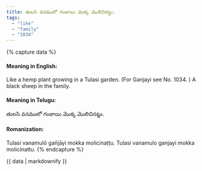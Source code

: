 ```yaml
---
title: తులసి వనములో గంజాయి మొక్క మొలిచినట్టు.
tags:
  - "like"
  - "family"
  - "1034"
---
```


{% capture data %}
#### Meaning in English:
Like a hemp plant growing in a Tulasi garden.
(For Ganjayi see No. 1034. )
A black sheep in the family.

#### Meaning in Telugu:
తులసి వనములో గంజాయి మొక్క మొలిచినట్టు.

#### Romanization:
Tulasi vanamulō gan̄jāyi mokka molicinaṭṭu.
Tulasi vanamulo ganjayi mokka molicinattu.
{% endcapture %}

{{ data | markdownify }}

